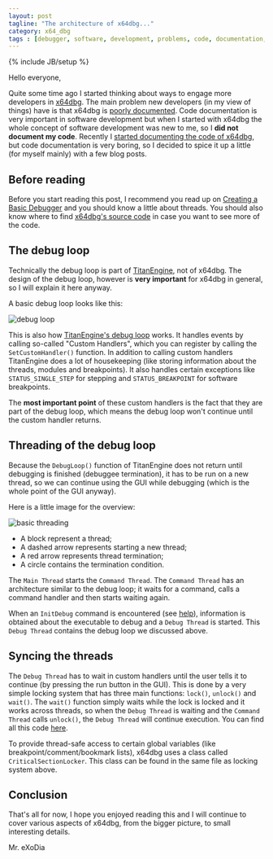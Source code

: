 ```yaml
---
layout: post
tagline: "The architecture of x64dbg..."
category: x64_dbg
tags : [debugger, software, development, problems, code, documentation, architecture, windows, threads]
---
```

{% include JB/setup %}

Hello everyone,

Quite some time ago I started thinking about ways to engage more developers in [x64dbg](http://x64dbg.com). The main problem new developers (in my view of things) have is that x64dbg is [poorly documented](https://www.openhub.net/p/x64dbg/factoids#FactoidCommentsVeryLow). Code documentation is very important in software development but when I started with x64dbg the whole concept of software development was new to me, so I **did not document my code**. Recently I [started documenting the code of x64dbg](https://github.com/x64dbg/x64dbg/blob/development/Doxyfile), but code documentation is very boring, so I decided to spice it up a little (for myself mainly) with a few blog posts.

## Before reading

Before you start reading this post, I recommend you read up on [Creating a Basic Debugger](http://bit.ly/1wDh4xs) and you should know a little about threads. You should also know where to find [x64dbg's source code](http://source.x64dbg.com) in case you want to see more of  the code.

## The debug loop

Technically the debug loop is part of [TitanEngine](https://bitbucket.org/titanengineupdate/titanengine-update), not of x64dbg. The design of the debug loop, however is **very important** for x64dbg in general, so I will explain it here anyway.

A basic debug loop looks like this:

![debug loop](/images/x64_dbg_debug_loop.png)

This is also how [TitanEngine's debug loop](https://bitbucket.org/titanengineupdate/titanengine-update/src/master/TitanEngine/TitanEngine.Debugger.DebugLoop.cpp) works. It handles events by calling so-called "Custom Handlers", which you can register by calling the `SetCustomHandler()` function. In addition to calling custom handlers TitanEngine does a lot of housekeeping (like storing information about the threads, modules and breakpoints). It also handles certain exceptions like `STATUS_SINGLE_STEP` for stepping and `STATUS_BREAKPOINT` for software breakpoints.

The **most important point** of these custom handlers is the fact that they are part of the debug loop, which means the debug loop won't continue until the custom handler returns.

## Threading of the debug loop

Because the `DebugLoop()` function of TitanEngine does not return until debugging is finished (debuggee termination), it has to be run on a new thread, so we can continue using the GUI while debugging (which is the whole point of the GUI anyway).

Here is a little image for the overview:

![basic threading](/images/x64_dbg_basic_threads.png)

- A block represent a thread;
- A dashed arrow represents starting a new thread;
- A red arrow represents thread termination;
- A circle contains the termination condition. 

The `Main Thread` starts the `Command Thread`. The `Command Thread` has an architecture similar to the debug loop; it waits for a command, calls a command handler and then starts waiting again.

When an `InitDebug` command is encountered (see [help](http://help.x64dbg.com)), information is obtained about the executable to debug and a `Debug Thread` is started. This `Debug Thread` contains the debug loop we discussed above.

## Syncing the threads

The `Debug Thread` has to wait in custom handlers until the user tells it to continue (by pressing the run button in the GUI). This is done by a very simple locking system that has three main functions: `lock()`, `unlock()` and `wait()`. The `wait()` function simply waits while the lock is locked and it works across threads, so when the `Debug Thread` is waiting and the `Command Thread` calls `unlock()`, the `Debug Thread` will continue execution. You can find all this code [here](https://github.com/x64dbg/x64dbg/blob/development/src/dbg/threading.cpp).

To provide thread-safe access to certain global variables (like breakpoint/comment/bookmark lists), x64dbg uses a class called `CriticalSectionLocker`. This class can be found in the same file as locking system above.

## Conclusion

That's all for now, I hope you enjoyed reading this and I will continue to cover various aspects of x64dbg, from the bigger picture, to small interesting details.

Mr. eXoDia
